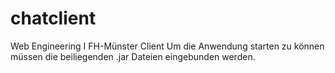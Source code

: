 # chatclient
Web Engineering I FH-Münster Client
Um die Anwendung starten zu können müssen die beiliegenden .jar Dateien eingebunden werden.
